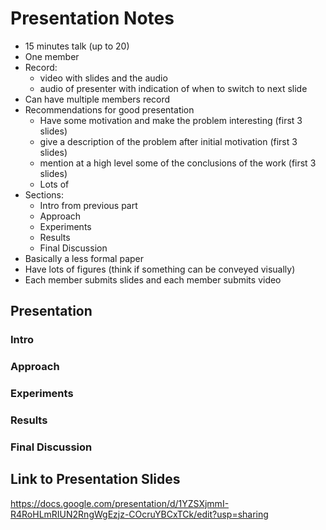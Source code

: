 # Presentation Notes

- 15 minutes talk (up to 20)
- One member
- Record:
  - video with slides and the audio
  - audio of presenter with indication of when to switch to next slide
- Can have multiple members record
- Recommendations for good presentation
  - Have some motivation and make the problem interesting (first 3 slides)
  - give a description of the problem after initial motivation (first 3 slides)
  - mention at a high level some of the conclusions of the work (first 3 slides)
  - Lots of
- Sections:
  - Intro from previous part
  - Approach
  - Experiments
  - Results
  - Final Discussion
- Basically a less formal paper
- Have lots of figures (think if something can be conveyed visually)
- Each member submits slides and each member submits video

## Presentation

### Intro

### Approach

### Experiments

### Results

### Final Discussion

## Link to Presentation Slides

https://docs.google.com/presentation/d/1YZSXjmmI-R4RoHLmRIUN2RngWgEzjz-COcruYBCxTCk/edit?usp=sharing
